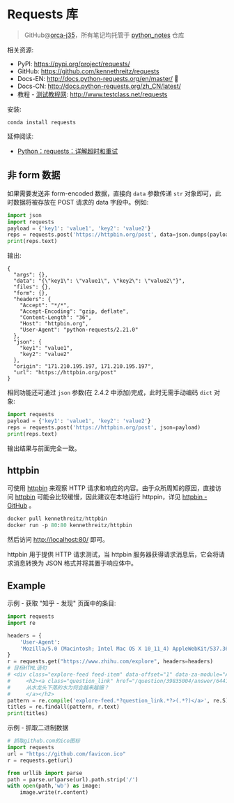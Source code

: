 # Requests 库
> GitHub@[orca-j35](https://github.com/orca-j35)，所有笔记均托管于 [python_notes](https://github.com/orca-j35/python_notes) 仓库

相关资源:

- PyPI: https://pypi.org/project/requests/
- GitHub: https://github.com/kennethreitz/requests
- Docs-EN: http://docs.python-requests.org/en/master/ 🍰
- Docs-CN: http://docs.python-requests.org/zh_CN/latest/
- 教程 - [测试教程网](http://www.testclass.net/all): http://www.testclass.net/requests

安装:

```shell
conda install requests
```

延伸阅读:

-  [Python：requests：详解超时和重试](https://www.cnblogs.com/gl1573/p/10129382.html)

## 非 form 数据

如果需要发送非 form-encoded 数据，直接向 `data` 参数传递 `str` 对象即可，此时数据将被存放在 POST 请求的 data 字段中。例如:

```python
import json
import requests
payload = {'key1': 'value1', 'key2': 'value2'}
reps = requests.post('https://httpbin.org/post', data=json.dumps(payload))
print(reps.text)
```

输出:

```
{
  "args": {},
  "data": "{\"key1\": \"value1\", \"key2\": \"value2\"}",
  "files": {},
  "form": {},
  "headers": {
    "Accept": "*/*",
    "Accept-Encoding": "gzip, deflate",
    "Content-Length": "36",
    "Host": "httpbin.org",
    "User-Agent": "python-requests/2.21.0"
  },
  "json": {
    "key1": "value1",
    "key2": "value2"
  },
  "origin": "171.210.195.197, 171.210.195.197",
  "url": "https://httpbin.org/post"
}
```

相同功能还可通过 `json` 参数(在 2.4.2 中添加)完成，此时无需手动编码 `dict` 对象:

```python
import requests
payload = {'key1': 'value1', 'key2': 'value2'}
reps = requests.post('https://httpbin.org/post', json=payload)
print(reps.text)
```

输出结果与前面完全一致。

## httpbin

可使用 [httpbin](http://httpbin.org/) 来观察 HTTP 请求和响应的内容。由于众所周知的原因，直接访问 [httpbin](http://httpbin.org/) 可能会比较缓慢，因此建议在本地运行 httppin，详见 [httpbin - GitHub](https://github.com/postmanlabs/httpbin) 。

```python
docker pull kennethreitz/httpbin
docker run -p 80:80 kennethreitz/httpbin
```

然后访问 <http://localhost:80/> 即可。

httpbin 用于提供 HTTP 请求测试，当 httpbin 服务器获得请求消息后，它会将请求消息转换为 JSON 格式并将其置于响应体中。



## Example

示例 - 获取 "知乎 - 发现" 页面中的条目:

```python
import requests
import re

headers = {
    'User-Agent':
    'Mozilla/5.0 (Macintosh; Intel Mac OS X 10_11_4) AppleWebKit/537.36 (KHTML, like Gecko) Chrome/52.0.2743.116 Safari/537.36'
}
r = requests.get("https://www.zhihu.com/explore", headers=headers)
# 目标HTML语句
# <div class="explore-feed feed-item" data-offset="1" data-za-module="AnswerItem" data-za-index="">
#     <h2><a class="question_link" href="/question/39835004/answer/644144243" target="_blank" data-id="8141376" data-za-element-name="Title">
#     从水龙头下落的水为何会越来越细？
#     </a></h2>
pattern = re.compile('explore-feed.*?question_link.*?>(.*?)</a>', re.S)
titles = re.findall(pattern, r.text)
print(titles)
```

示例 - 抓取二进制数据

```python
# 抓取github.com的ico图标
import requests
url = "https://github.com/favicon.ico"
r = requests.get(url)

from urllib import parse
path = parse.urlparse(url).path.strip('/')
with open(path,'wb') as image:
    image.write(r.content)
```

